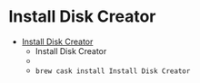 # Install Disk Creator
- [Install Disk Creator](https://macdaddy.io/install-disk-creator/)
  -   Install Disk Creator
  - 
  - `brew cask install Install Disk Creator`
